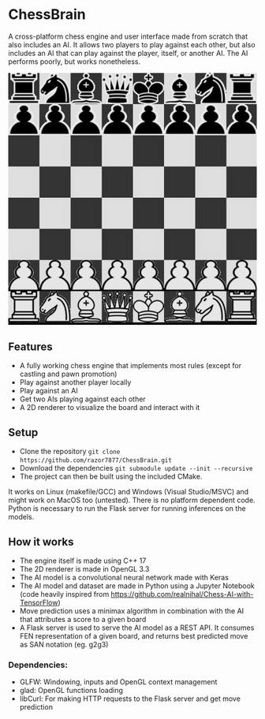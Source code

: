 # ChessBrain
A cross-platform chess engine and user interface made from scratch that also includes an AI. It allows two players to play against each other, but also includes an AI that can play against the player, itself, or another AI. The AI performs poorly, but works nonetheless.

![The starting board visualized with the renderer](img/readme_board.png "The starting board visualized with the renderer")

## Features
 - A fully working chess engine that implements most rules (except for castling and pawn promotion)
 - Play against another player locally
 - Play against an AI
 - Get two AIs playing against each other
 - A 2D renderer to visualize the board and interact with it

## Setup
 - Clone the repository `git clone https://github.com/razor7877/ChessBrain.git`
 - Download the dependencies `git submodule update --init --recursive`
 - The project can then be built using the included CMake.
 
It works on Linux (makefile/GCC) and Windows (Visual Studio/MSVC) and might work on MacOS too (untested). There is no platform dependent code.
Python is necessary to run the Flask server for running inferences on the models.

## How it works

 - The engine itself is made using C++ 17
 - The 2D renderer is made in OpenGL 3.3
 - The AI model is a convolutional neural network made with Keras
 - The AI model and dataset are made in Python using a Jupyter Notebook (code heavily inspired from https://github.com/realnihal/Chess-AI-with-TensorFlow)
 - Move prediction uses a minimax algorithm in combination with the AI that attributes a score to a given board
 - A Flask server is used to serve the AI model as a REST API. It consumes FEN representation of a given board, and returns best predicted move as SAN notation (eg. g2g3)
 
 ### Dependencies:

 - GLFW: Windowing, inputs and OpenGL context management
 - glad: OpenGL functions loading
 - libCurl: For making HTTP requests to the Flask server and get move prediction